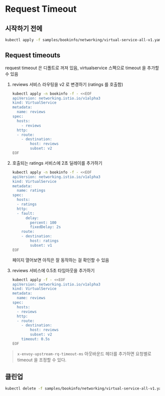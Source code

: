 # Request Timeout

## 시작하기 전에
```bash
kubectl apply -f samples/bookinfo/networking/virtual-service-all-v1.yaml -n bookinfo
```

## Request timeouts
request timeout 은 디폴트로 꺼져 있음, virtualservice 스펙으로 timeout 을 추가할 수 있음

1. reviews 서비스 라우팅을 v2 로 변경하기 (ratings 를 호출함)
    ```bash
    kubectl apply -n bookinfo -f - <<EOF
    apiVersion: networking.istio.io/v1alpha3
    kind: VirtualService
    metadata:
      name: reviews
    spec:
      hosts:
        - reviews
      http:
      - route:
        - destination:
            host: reviews
            subset: v2
    EOF
    ```

2. 호출되는 ratings 서비스에 2초 딜레이를 추가하기
    ```bash
    kubectl apply -n bookinfo -f - <<EOF
    apiVersion: networking.istio.io/v1alpha3
    kind: VirtualService
    metadata:
      name: ratings
    spec:
      hosts:
      - ratings
      http:
      - fault:
          delay:
            percent: 100
            fixedDelay: 2s
        route:
        - destination:
            host: ratings
            subset: v1
    EOF
    ```
    페이지 열어보면 아직은 잘 동작하는 걸 확인할 수 있음

3. reviews 서비스에 0.5초 타임아웃을 추가하기
    ```bash
    kubectl apply -f - <<EOF
    apiVersion: networking.istio.io/v1alpha3
    kind: VirtualService
    metadata:
      name: reviews
    spec:
      hosts:
      - reviews
      http:
      - route:
        - destination:
            host: reviews
            subset: v2
        timeout: 0.5s
    EOF
    ```

> `x-envoy-upstream-rq-timeout-ms` 아웃바운드 헤더를 추가하면 요청별로 timeout 을 조정할 수 있다.

## 클린업
```bash
kubectl delete -f samples/bookinfo/networking/virtual-service-all-v1.yaml -n bookinfo
```